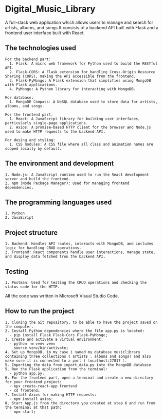# Digital_Music_Library
  A full-stack web application which allows users to manage and search for artists, albums, and songs.It consists of a backend API built with Flask and a frontend user interface built with React.
  ## The technologies used
    For the backend part:
      1. Flask: A micro web framework for Python used to build the RESTful API.
      2. Flask-CORS: A Flask extension for handling Cross-Origin Resource Sharing (CORS), making the API accessible from the frontend.
      3. Flask-PyMongo: A Flask extension that simplifies using MongoDB with Flask applications.
      4. PyMongo: A Python library for interacting with MongoDB.
      
    For database:
      1. MongoDB Compass: A NoSQL database used to store data for artists, albums, and songs.

    For the frontend part:
      1. React: A JavaScript library for building user interfaces, particularly single-page applications.
      2. Axios: A promise-based HTTP client for the browser and Node.js used to make HTTP requests to the backend API.

    For desing and styling:
      1. CSS modules: A CSS file where all class and animation names are scoped locally by default.

  ## The environment and development
    1. Node.js: A JavaScript runtime used to run the React development server and build the frontend.
    2. npm (Node Package Manager): Used for managing frontend dependencies.
    
  ## The programming languages used
    1. Python
    2. JavaScript

  ## Project structure
    1. Backend: Handles API routes, interacts with MongoDB, and includes logic for handling CRUD operations.
    2. Frontend: React components handle user interactions, manage state, and display data fetched from the backend API.

  ## Testing
    1. Postman: Used for testing the CRUD operations and checking the status code for the HTTP.

  All the code was written in Microsoft Visual Studio Code.

  ## How to run the project
    1. Cloning the Git repository, to be able to have the project saved on the computer.
    2. Install Python dependencies where the file app.py is located:
      - pip install Flask Flask-Cors Flask-PyMongo;
    3. Create and activate a virtual environment:
      - python -m venv venv
        source venv/bin/activate;
    4. Set up MongoDB, in my case i named my database musiclibrary containing three collections ( artists , albums and songs) and also make sure it is connected to a port ( localhost:27017 ).
    5. Importing the data from import_data.py into the MongoDB database
    5. Run the Flask application from the terminal:
      - python app.py;
    6. For the frontend part, open a terminal and create a new directory for your frontend project:
      - npx create-react-app frontend
      - cd frontend;
    7. Install Axios for making HTTP requests:
      - npm install axios;
    8. Start App.js from the directory you created at step 6 and run from the terminal at that path:
      - npm start;
    
      
